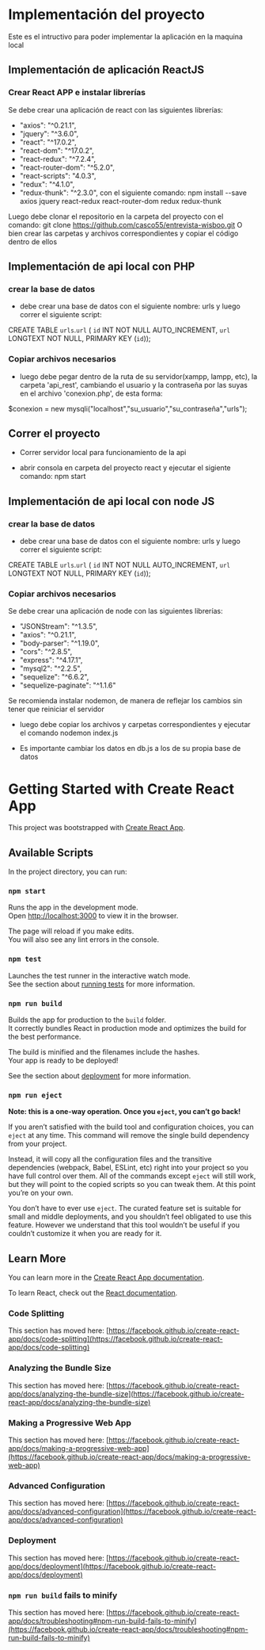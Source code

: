 # Implementación del proyecto

Este es el intructivo para poder implementar la aplicación en la maquina local

## Implementación de aplicación ReactJS

### Crear React APP e instalar librerías

 Se debe crear una aplicación de react con las siguientes librerías: 
 
* "axios": "^0.21.1",
* "jquery": "^3.6.0",
* "react": "^17.0.2",
* "react-dom": "^17.0.2",
* "react-redux": "^7.2.4",
* "react-router-dom": "^5.2.0",
* "react-scripts": "4.0.3",
* "redux": "^4.1.0",
* "redux-thunk": "^2.3.0",
    con el siguiente comando: npm install --save axios jquery react-redux react-router-dom redux redux-thunk


Luego debe clonar el repositorio en la carpeta del proyecto con el comando:
git clone https://github.com/casco55/entrevista-wisboo.git
O bien crear las carpetas y archivos correspondientes y copiar el código dentro de ellos


## Implementación de api local con PHP

### crear la base de datos
* debe crear una base de datos con el siguiente nombre: urls
 y luego correr el siguiente script:
    
CREATE TABLE `urls`.`url` (
`id` INT NOT NULL AUTO_INCREMENT,
`url` LONGTEXT NOT NULL,
PRIMARY KEY (`id`));

### Copiar archivos necesarios
* luego debe pegar dentro de la ruta de su servidor(xampp, lampp, etc), la carpeta 'api_rest', cambiando el usuario y la contraseña por las suyas en el archivo 'conexion.php', de esta forma:

$conexion = new mysqli("localhost","su_usuario","su_contraseña","urls");

## Correr el proyecto

* Correr servidor local para funcionamiento de la api

* abrir consola en carpeta del proyecto react y ejecutar el sigiente comando: npm start

## Implementación de api local con node JS

### crear la base de datos
* debe crear una base de datos con el siguiente nombre: urls
 y luego correr el siguiente script:
    
CREATE TABLE `urls`.`url` (
`id` INT NOT NULL AUTO_INCREMENT,
`url` LONGTEXT NOT NULL,
PRIMARY KEY (`id`));

### Copiar archivos necesarios

 Se debe crear una aplicación de node con las siguientes librerías: 
 
* "JSONStream": "^1.3.5",
* "axios": "^0.21.1",
* "body-parser": "^1.19.0",
* "cors": "^2.8.5",
* "express": "^4.17.1",
* "mysql2": "^2.2.5",
* "sequelize": "^6.6.2",
* "sequelize-paginate": "^1.1.6"

Se recomienda instalar nodemon, de manera de reflejar los cambios sin tener que reiniciar el servidor



* luego debe copiar los archivos y carpetas correspondientes y ejecutar el comando 
        nodemon index.js

* Es importante cambiar los datos en db.js a los de su propia base de datos






# Getting Started with Create React App

This project was bootstrapped with [Create React App](https://github.com/facebook/create-react-app).

## Available Scripts

In the project directory, you can run:

### `npm start`

Runs the app in the development mode.\
Open [http://localhost:3000](http://localhost:3000) to view it in the browser.

The page will reload if you make edits.\
You will also see any lint errors in the console.

### `npm test`

Launches the test runner in the interactive watch mode.\
See the section about [running tests](https://facebook.github.io/create-react-app/docs/running-tests) for more information.

### `npm run build`

Builds the app for production to the `build` folder.\
It correctly bundles React in production mode and optimizes the build for the best performance.

The build is minified and the filenames include the hashes.\
Your app is ready to be deployed!

See the section about [deployment](https://facebook.github.io/create-react-app/docs/deployment) for more information.

### `npm run eject`

**Note: this is a one-way operation. Once you `eject`, you can’t go back!**

If you aren’t satisfied with the build tool and configuration choices, you can `eject` at any time. This command will remove the single build dependency from your project.

Instead, it will copy all the configuration files and the transitive dependencies (webpack, Babel, ESLint, etc) right into your project so you have full control over them. All of the commands except `eject` will still work, but they will point to the copied scripts so you can tweak them. At this point you’re on your own.

You don’t have to ever use `eject`. The curated feature set is suitable for small and middle deployments, and you shouldn’t feel obligated to use this feature. However we understand that this tool wouldn’t be useful if you couldn’t customize it when you are ready for it.

## Learn More

You can learn more in the [Create React App documentation](https://facebook.github.io/create-react-app/docs/getting-started).

To learn React, check out the [React documentation](https://reactjs.org/).

### Code Splitting

This section has moved here: [https://facebook.github.io/create-react-app/docs/code-splitting](https://facebook.github.io/create-react-app/docs/code-splitting)

### Analyzing the Bundle Size

This section has moved here: [https://facebook.github.io/create-react-app/docs/analyzing-the-bundle-size](https://facebook.github.io/create-react-app/docs/analyzing-the-bundle-size)

### Making a Progressive Web App

This section has moved here: [https://facebook.github.io/create-react-app/docs/making-a-progressive-web-app](https://facebook.github.io/create-react-app/docs/making-a-progressive-web-app)

### Advanced Configuration

This section has moved here: [https://facebook.github.io/create-react-app/docs/advanced-configuration](https://facebook.github.io/create-react-app/docs/advanced-configuration)

### Deployment

This section has moved here: [https://facebook.github.io/create-react-app/docs/deployment](https://facebook.github.io/create-react-app/docs/deployment)

### `npm run build` fails to minify

This section has moved here: [https://facebook.github.io/create-react-app/docs/troubleshooting#npm-run-build-fails-to-minify](https://facebook.github.io/create-react-app/docs/troubleshooting#npm-run-build-fails-to-minify)
